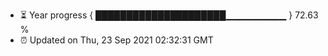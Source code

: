 - ⏳ Year progress { █████████████████████▁▁▁▁▁▁▁▁▁ } 72.63 %
- ⏰ Updated on Thu, 23 Sep 2021 02:32:31 GMT

